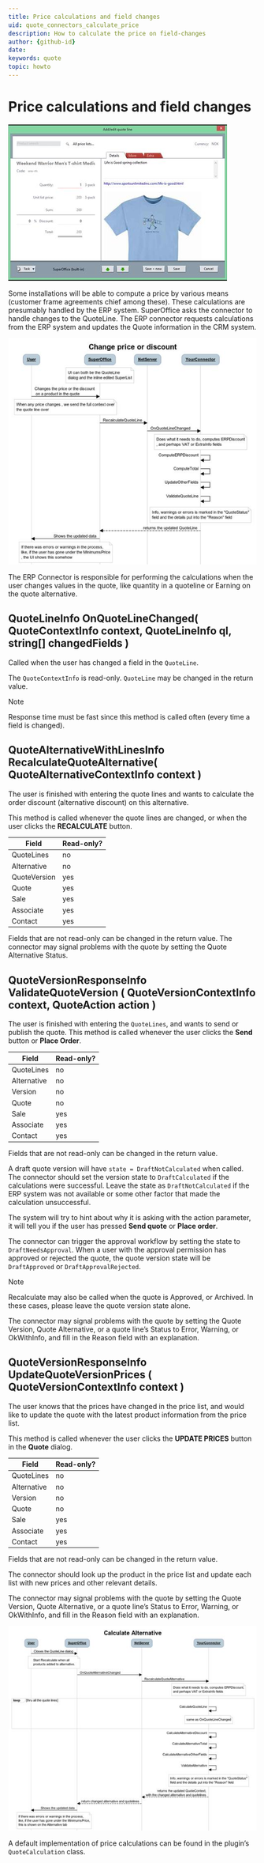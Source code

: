 ```yaml
---
title: Price calculations and field changes
uid: quote_connectors_calculate_price
description: How to calculate the price on field-changes
author: {github-id}
date:
keywords: quote
topic: howto
---
```


# Price calculations and field changes

![15][img1]

Some installations will be able to compute a price by various means (customer frame agreements chief among these). These calculations are presumably handled by the ERP system. SuperOffice asks the connector to handle changes to the QuoteLine. The ERP connector requests calculations from the ERP system and updates the Quote information in the CRM system.

![16][img2]

The ERP Connector is responsible for performing the calculations when the user changes values in the quote, like quantity in a quoteline or Earning on the quote alternative.

## QuoteLineInfo OnQuoteLineChanged( QuoteContextInfo context, QuoteLineInfo ql, string[] changedFields )

Called when the user has changed a field in the `QuoteLine`.

The `QuoteContextInfo` is read-only. `QuoteLine` may be changed in the return value.

> [!NOTE]
> Response time must be fast since this method is called often (every time a field is changed).

## QuoteAlternativeWithLinesInfo RecalculateQuoteAlternative( QuoteAlternativeContextInfo context )

The user is finished with entering the quote lines and wants to calculate the order discount (alternative discount) on this alternative.

This method is called whenever the quote lines are changed, or when the user clicks the **RECALCULATE** button.

| Field | Read-only? |
|---|---|
| QuoteLines | no |
| Alternative | no |
| QuoteVersion | yes |
| Quote | yes |
| Sale | yes |
| Associate | yes |
| Contact | yes |

Fields that are not read-only can be changed in the return value. The connector may signal problems with the quote by setting the Quote Alternative Status.

## QuoteVersionResponseInfo ValidateQuoteVersion ( QuoteVersionContextInfo context, QuoteAction action )

The user is finished with entering the `QuoteLines`, and wants to send or publish the quote. This method is called whenever the user clicks the **Send** button or **Place Order**.

| Field | Read-only? |
|---|---|
| QuoteLines | no |
| Alternative | no |
| Version | no |
| Quote | no |
| Sale | yes |
| Associate | yes |
| Contact | yes |

Fields that are not read-only can be changed in the return value.

A draft quote version will have `state = DraftNotCalculated` when called. The connector should set the version state to `DraftCalculated` if the calculations were successful. Leave the state as `DraftNotCalculated` if the ERP system was not available or some other factor that made the calculation unsuccessful.

The system will try to hint about why it is asking with the action parameter, it will tell you if the user has pressed **Send quote** or **Place order**.

The connector can trigger the approval workflow by setting the state to `DraftNeedsApproval`. When a user with the approval permission has approved or rejected the quote, the quote version state will be `DraftApproved` or `DraftApprovalRejected`.

> [!NOTE]
> Recalculate may also be called when the quote is Approved, or Archived.  In these cases, please leave the quote version state alone.

The connector may signal problems with the quote by setting the Quote Version, Quote Alternative, or a quote line’s Status to Error, Warning, or OkWithInfo, and fill in the Reason field with an explanation.

## QuoteVersionResponseInfo UpdateQuoteVersionPrices ( QuoteVersionContextInfo context )

The user knows that the prices have changed in the price list, and would like to update the quote with the latest product information from the price list.

This method is called whenever the user clicks the **UPDATE PRICES** button in the **Quote** dialog.

| Field | Read-only? |
|---|---|
| QuoteLines | no |
| Alternative | no |
| Version | no |
| Quote | no |
| Sale | yes |
| Associate | yes |
| Contact | yes |

Fields that are not read-only can be changed in the return value.

The connector should look up the product in the price list and update each list with new prices and other relevant details.

The connector may signal problems with the quote by setting the Quote Version, Quote Alternative, or a quote line’s Status to Error, Warning, or OkWithInfo, and fill in the Reason field with an explanation.

![17][img3]

A default implementation of price calculations can be found in the plugin’s `QuoteCalculation` class.

<!-- Referenced images -->
[img1]: media/image015.jpg
[img2]: media/image016.jpg
[img3]: media/image017.jpg
